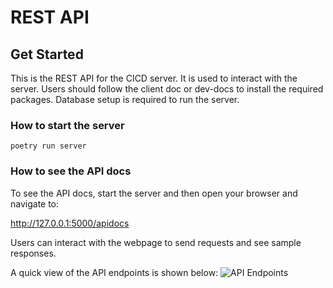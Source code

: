 
# REST API

## Get Started

This is the REST API for the CICD server. It is used to interact with the server.
Users should follow the client doc or dev-docs to install the required packages.
Database setup is required to run the server.

### How to start the server

```
poetry run server
```

### How to see the API docs
To see the API docs, start the server and then open your browser and navigate to:

http://127.0.0.1:5000/apidocs

Users can interact with the webpage to send requests and see sample responses.

A quick view of the API endpoints is shown below:
![API Endpoints](../../../images/API_docs.jpg)


